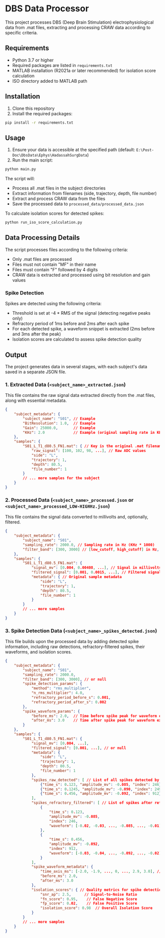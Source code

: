 # DBS Data Processor

This project processes DBS (Deep Brain Stimulation) electrophysiological data from .mat files, extracting and processing CRAW data according to specific criteria.

## Requirements

- Python 3.7 or higher
- Required packages are listed in `requirements.txt`
- MATLAB installation (R2021a or later recommended) for isolation score calculation
- ISO directory added to MATLAB path

## Installation

1. Clone this repository
2. Install the required packages:
```bash
pip install -r requirements.txt
```

## Usage

1. Ensure your data is accessible at the specified path (default: `E:\Post-Doc\DbsData\Ephys\HadassahSurgData`)
2. Run the main script:
```bash
python main.py
```

The script will:
- Process all .mat files in the subject directories
- Extract information from filenames (side, trajectory, depth, file number)
- Extract and process CRAW data from the files
- Save the processed data to `processed_data/processed_data.json`

To calculate isolation scores for detected spikes:
```bash
python run_iso_score_calculation.py
```

## Data Processing Details

The script processes files according to the following criteria:
- Only .mat files are processed
- Files must not contain "MF" in their name
- Files must contain "F" followed by 4 digits
- CRAW data is extracted and processed using bit resolution and gain values

### Spike Detection

Spikes are detected using the following criteria:
- Threshold is set at -4 * RMS of the signal (detecting negative peaks only)
- Refractory period of 1ms before and 2ms after each spike
- For each detected spike, a waveform snippet is extracted (2ms before and 3ms after the peak)
- Isolation scores are calculated to assess spike detection quality

## Output

The project generates data in several stages, with each subject's data saved in a separate JSON file.

### 1. Extracted Data (`<subject_name>_extracted.json`)

This file contains the raw signal data extracted directly from the .mat files, along with essential metadata.

```json
{
    "subject_metadata": {
        "subject_name": "S01", // Example
        "BitResolution": 1.0,  // Example
        "Gain": 25000.0,       // Example
        "KHz": 2.0             // Example (original sampling rate in KHz)
    },
    "samples": {
        "S01_L_T1_d80.5_FN1.mat": { // Key is the original .mat filename
            "raw_signal": [100, 102, 98, ...], // Raw ADC values
            "side": "L",
            "trajectory": 1,
            "depth": 80.5,
            "file_number": 1
        }
        // ... more samples for the subject
    }
}
```

### 2. Processed Data (`<subject_name>_processed.json` or `<subject_name>_processed_LOW-HIGHHz.json`)

This file contains the signal data converted to millivolts and, optionally, filtered.

```json
{
    "subject_metadata": {
        "subject_name": "S01",
        "sampling_rate": 2000.0, // Sampling rate in Hz (KHz * 1000)
        "filter_band": [300, 3000] // [low_cutoff, high_cutoff] in Hz, or null if not filtered
    },
    "samples": {
        "S01_L_T1_d80.5_FN1.mat": {
            "signal_mv": [0.004, 0.00408, ...], // Signal in millivolts
            "filtered_signal": [0.001, 0.0015, ...], // Filtered signal in mV, or null
            "metadata": { // Original sample metadata
                "side": "L",
                "trajectory": 1,
                "depth": 80.5,
                "file_number": 1
            }
        }
        // ... more samples
    }
}
```

### 3. Spike Detection Data (`<subject_name>_spikes_detected.json`)

This file builds upon the processed data by adding detected spike information, including raw detections, refractory-filtered spikes, their waveforms, and isolation scores.

```json
{
    "subject_metadata": {
        "subject_name": "S01",
        "sampling_rate": 2000.0,
        "filter_band": [300, 3000], // or null
        "spike_detection_params": { 
            "method": "rms_multiplier",
            "n_rms_multiplier": 4.0,
            "refractory_period_before_s": 0.001,
            "refractory_period_after_s": 0.002
        },
        "spike_waveform_params": {
            "before_ms": 2.0,  // Time before spike peak for waveform extraction
            "after_ms": 3.0    // Time after spike peak for waveform extraction
        }
    },
    "samples": {
        "S01_L_T1_d80.5_FN1.mat": {
            "signal_mv": [0.004, ...],
            "filtered_signal": [0.001, ...], // or null
            "metadata": {
                "side": "L",
                "trajectory": 1,
                "depth": 80.5,
                "file_number": 1
            },
            "spikes_raw_detected": [ // List of all spikes detected by threshold crossing
                {"time_s": 0.123, "amplitude_mv": -0.085, "index": 246},
                {"time_s": 0.1245, "amplitude_mv": -0.090, "index": 249},
                {"time_s": 0.456, "amplitude_mv": -0.092, "index": 912}
            ],
            "spikes_refractory_filtered": [ // List of spikes after refractory period filtering
                {
                    "time_s": 0.123,
                    "amplitude_mv": -0.085,
                    "index": 246,
                    "waveform": [-0.02, -0.03, ..., -0.085, ..., -0.01] // Voltage values around the spike
                },
                {
                    "time_s": 0.456,
                    "amplitude_mv": -0.092,
                    "index": 912,
                    "waveform": [-0.03, -0.04, ..., -0.092, ..., -0.02]
                }
            ],
            "spike_waveform_metadata": {
                "time_axis_ms": [-2.0, -1.9, ..., 0, ..., 2.9, 3.0], // Time points for waveform plotting
                "before_ms": 2.0,
                "after_ms": 3.0
            },
            "isolation_scores": { // Quality metrics for spike detection
                "snr_ap": 2.5,      // Signal-to-Noise Ratio
                "fn_score": 0.95,    // False Negative Score
                "fp_score": 0.02,    // False Positive Score
                "isolation_score": 0.98  // Overall Isolation Score
            }
        }
        // ... more samples
    }
}
```